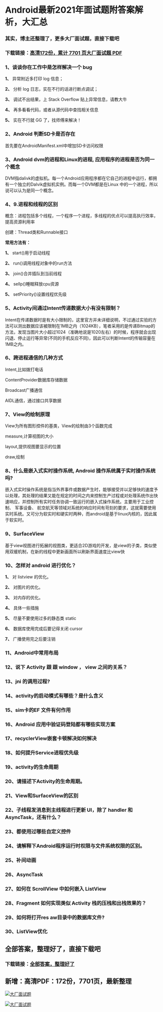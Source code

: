 # Android最新2021年面试题附答案解析，大汇总

### 其实，博主还整理了，更多大厂面试题，直接下载吧

### 下载链接：[高清172份，累计 7701 页大厂面试题  PDF](https://github.com/souyunku/DevBooks/blob/master/docs/index.md)



### 1、谈谈你在工作中是怎样解决一个 bug

**1、** 异常附近多打印 log 信息；

**2、** 分析 log 日志，实在不行的话进行断点调试；

**3、** 调试不出结果，上 Stack Overflow 贴上异常信息，请教大牛

**4、** 再多看看代码，或者从源代码中查找相关信息

**5、** 实在不行就 GG 了，找师傅来解决！


### 2、Android 判断SD卡是否存在

首先要在AndroidManifest.xml中增加SD卡访问权限


### 3、Android dvm的进程和Linux的进程, 应用程序的进程是否为同一个概念

DVM指dalivk的虚拟机。每一个Android应用程序都在它自己的进程中运行，都拥有一个独立的Dalvik虚拟机实例。而每一个DVM都是在Linux 中的一个进程，所以说可以认为是同一个概念。


### 4、9.进程和线程的区别

概念：进程包括多个线程，一个程序一个进程，多线程的优点可以提高执行效率，提高资源利用率

创建：Thread类和Runnable接口

**常用方法有：**

**1、** start()用于启动线程

**2、** run()调用线程对象中的run方法

**3、** join()合并插队到当前线程

**4、** sellp()睡眠释放cpu资源

**5、** setPriority()设置线程优先级


### 5、Activity间通过Intent传递数据大小有没有限制？

Intent在传递数据时是有大小限制的，这里官方并未详细说明，不过通过实验的方法可以测出数据应该被限制在1MB之内（1024KB），笔者采用的是传递Bitmap的方法，发现当图片大小超过1024（准确地说是1020左右）的时候，程序就会出现闪退、停止运行等异常(不同的手机反应不同)，因此可以判断Intent的传输容量在1MB之内。


### 6、跨进程通信的几种方式

Intent,比如拨打电话

ContentProvider数据库存储数据

Broadcast广播通信

AIDL通信，通过接口共享数据


### 7、View的绘制原理

View为所有图形控件的基类，View的绘制由3个函数完成

measure,计算视图的大小

layout,提供视图要显示的位置

draw,绘制


### 8、什么是嵌入式实时操作系统, Android 操作系统属于实时操作系统吗?

嵌入式实时操作系统是指当外界事件或数据产生时，能够接受并以足够快的速度予以处理，其处理的结果又能在规定的时间之内来控制生产过程或对处理系统作出快速响应，并控制所有实时任务协调一致运行的嵌入式操作系统。主要用于工业控制、 军事设备、 航空航天等领域对系统的响应时间有苛刻的要求，这就需要使用实时系统。又可分为软实时和硬实时两种，而android是基于linux内核的，因此属于软实时。


### 9、SurfaceView

基于view视图进行拓展的视图类，更适合2D游戏的开发，是view的子类，类似使用双缓机制，在新的线程中更新画面所以刷新界面速度比view快


### 10、怎样对 android 进行优化？

**1、** 对 listview 的优化。

**2、** 对图片的优化。

**3、** 对内存的优化。

**4、** 具体一些措施

**5、** 尽量不要使用过多的静态类 static

**6、** 数据库使用完成后要记得关闭 cursor

**7、** 广播使用完之后要注销


### 11、Android中常用布局
### 12、说下 Activity 跟 跟 window ， view 之间的关系？
### 13、jni 的调用过程?
### 14、activity的启动模式有哪些？是什么含义
### 15、sim卡的EF 文件有何作用
### 16、Android 应用中验证码登陆都有哪些实现方案
### 17、recyclerView嵌套卡顿解决如何解决
### 18、如何提升Service进程优先级
### 19、activity的生命周期
### 20、请描述下Activity的生命周期。
### 21、View和SurfaceView的区别
### 22、子线程发消息到主线程进行更新 UI，除了 handler 和 AsyncTask，还有什么？
### 23、都使用过哪些自定义控件
### 24、请解释下Android程序运行时权限与文件系统权限的区别。
### 25、补间动画
### 26、AsyncTask
### 27、如何在 ScrollView 中如何嵌入 ListView
### 28、Fragment 如何实现类似 Activity 栈的压栈和出栈效果的？
### 29、如何将打开res aw目录中的数据库文件?
### 30、ListView优化




## 全部答案，整理好了，直接下载吧

### 下载链接：[全部答案，整理好了](https://www.souyunku.com/wp-content/uploads/weixin/githup-weixin-2.png)




## 新增：高清PDF：172份，7701页，最新整理

[![大厂面试题](https://www.souyunku.com/wp-content/uploads/weixin/mst.png "架构师专栏")](https://www.souyunku.com/wp-content/uploads/weixin/githup-weixin.png "架构师专栏")

[![大厂面试题](https://www.souyunku.com/wp-content/uploads/weixin/githup-weixin.png "架构师专栏")](https://www.souyunku.com/wp-content/uploads/weixin/githup-weixin.png "架构师专栏")
